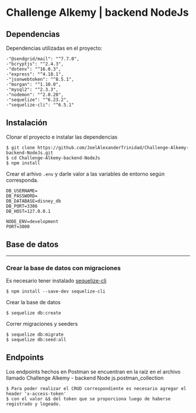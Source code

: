 # Challenge Alkemy | backend NodeJs

## Dependencias
Dependencias utilizadas en el proyecto:

    -"@sendgrid/mail": "^7.7.0",
    -"bcryptjs": "^2.4.3",
    -"dotenv": "^16.0.3",
    -"express": "^4.18.1",
    -"jsonwebtoken": "^8.5.1",
    -"morgan": "^1.10.0",
    -"mysql2": "^2.3.3",
    -"nodemon": "^2.0.20",
    -"sequelize": "^6.23.2",
    -"sequelize-cli": "^6.5.1"
## Instalación

Clonar el proyecto e instalar las dependencias
```
$ git clone https://github.com/JoelAlexanderTrinidad/Challenge-Alkemy-backend-NodeJs.git
$ cd Challenge-Alkemy-backend-NodeJs
$ npm install

```
Crear el arhivo <code>.env</code> y darle valor a las variables de entorno según corresponda.
```
DB_USERNAME=
DB_PASSWORD=
DB_DATABASE=disney_db
DB_PORT=3306
DB_HOST=127.0.0.1

NODE_ENV=development
PORT=3000
```
## Base de datos
***
### Crear la base de datos con **migraciones**
Es necesario tener instalado [sequelize-cli](https://www.npmjs.com/package/sequelize-cli)
```
$ npm install --save-dev sequelize-cli
```
Crear la base de datos
```
$ sequelize db:create
```
Correr migraciones y seeders
```
$ sequelize db:migrate
$ sequelize db:seed:all
```

## Endpoints
Los endpoints hechos en Postman se encuentran en la raíz en el archivo llamado
Challenge Alkemy - backend Node js.postman_collection
```
$ Para poder realizar el CRUD correspondiente es necesario agregar el header 'x-access-token' 
$ con el valor &$ del token que se proporciona luego de haberse registrado y logeado.
```